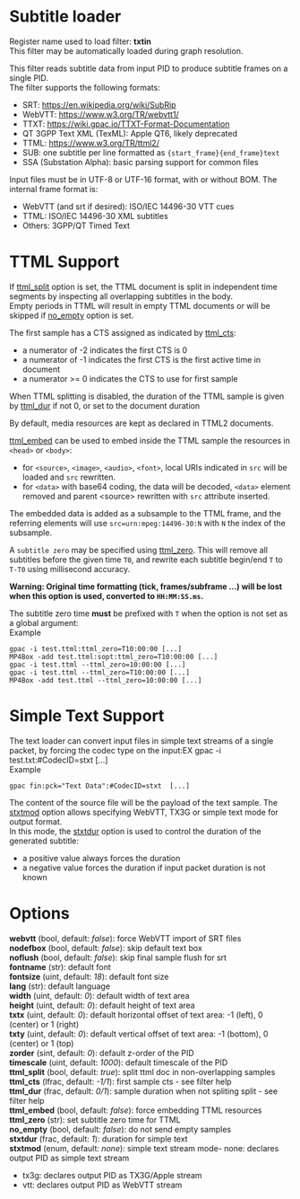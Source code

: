 <!-- automatically generated - do not edit, patch gpac/applications/gpac/gpac.c -->

# Subtitle loader  
  
Register name used to load filter: __txtin__  
This filter may be automatically loaded during graph resolution.  
  
This filter reads subtitle data from input PID to produce subtitle frames on a single PID.  
The filter supports the following formats:  
* SRT: https://en.wikipedia.org/wiki/SubRip  
* WebVTT: https://www.w3.org/TR/webvtt1/  
* TTXT: https://wiki.gpac.io/TTXT-Format-Documentation  
* QT 3GPP Text XML (TexML): Apple QT6, likely deprecated  
* TTML: https://www.w3.org/TR/ttml2/  
* SUB: one subtitle per line formatted as `{start_frame}{end_frame}text`  
* SSA (Substation Alpha): basic parsing support for common files  
  
Input files must be in UTF-8 or UTF-16 format, with or without BOM. The internal frame format is:   
* WebVTT (and srt if desired): ISO/IEC 14496-30 VTT cues  
* TTML: ISO/IEC 14496-30 XML subtitles  
* Others: 3GPP/QT Timed Text  
  
# TTML Support  
  
If [ttml_split](#ttml_split) option is set, the TTML document is split in independent time segments by inspecting all overlapping subtitles in the body.  
Empty periods in TTML will result in empty TTML documents or will be skipped if [no_empty](#no_empty) option is set.  
  
The first sample has a CTS assigned as indicated by [ttml_cts](#ttml_cts):  
- a numerator of -2 indicates the first CTS is 0  
- a numerator of -1 indicates the first CTS is the first active time in document  
- a numerator &gt;= 0 indicates the CTS to use for first sample  
  
When TTML splitting is disabled, the duration of the TTML sample is given by [ttml_dur](#ttml_dur) if not 0, or set to the document duration  
  
By default, media resources are kept as declared in TTML2 documents.  
  
[ttml_embed](#ttml_embed) can be used to embed inside the TTML sample the resources in `<head>` or `<body>`:  
- for `<source>`, `<image>`, `<audio>`, `<font>`, local URIs indicated in `src` will be loaded and `src` rewritten.  
- for `<data>` with base64 coding, the data will be decoded, `<data>` element removed and parent &lt;source&gt; rewritten with `src` attribute inserted.  
  
The embedded data is added as a subsample to the TTML frame, and the referring elements will use `src=urn:mpeg:14496-30:N` with `N` the index of the subsample.  
  
A `subtitle zero` may be specified using [ttml_zero](#ttml_zero). This will remove all subtitles before the given time `T0`, and rewrite each subtitle begin/end `T` to `T-T0` using millisecond accuracy.  

__Warning: Original time formatting (tick, frames/subframe ...) will be lost when this option is used, converted to `HH:MM:SS.ms`.__  
  
The subtitle zero time __must__ be prefixed with `T` when the option is not set as a global argument:  
Example
```
gpac -i test.ttml:ttml_zero=T10:00:00 [...]  
MP4Box -add test.ttml:sopt:ttml_zero=T10:00:00 [...]  
gpac -i test.ttml --ttml_zero=10:00:00 [...]  
gpac -i test.ttml --ttml_zero=T10:00:00 [...]  
MP4Box -add test.ttml --ttml_zero=10:00:00 [...]
```  
  
# Simple Text Support  
  
The text loader can convert input files in simple text streams of a single packet, by forcing the codec type on the input:EX gpac -i test.txt:#CodecID=stxt  [...]  
Example
```
gpac fin:pck="Text Data":#CodecID=stxt  [...]
```  
  
The content of the source file will be the payload of the text sample. The [stxtmod](#stxtmod) option allows specifying WebVTT, TX3G or simple text mode for output format.  
In this mode, the [stxtdur](#stxtdur) option is used to control the duration of the generated subtitle:  
- a positive value always forces the duration  
- a negative value forces the duration if input packet duration is not known  
  

# Options    
  
<a id="webvtt">__webvtt__</a> (bool, default: _false_): force WebVTT import of SRT files  
<a id="nodefbox">__nodefbox__</a> (bool, default: _false_): skip default text box  
<a id="noflush">__noflush__</a> (bool, default: _false_): skip final sample flush for srt  
<a id="fontname">__fontname__</a> (str): default font  
<a id="fontsize">__fontsize__</a> (uint, default: _18_): default font size  
<a id="lang">__lang__</a> (str): default language  
<a id="width">__width__</a> (uint, default: _0_): default width of text area  
<a id="height">__height__</a> (uint, default: _0_): default height of text area  
<a id="txtx">__txtx__</a> (uint, default: _0_): default horizontal offset of text area: -1 (left), 0 (center) or 1 (right)  
<a id="txty">__txty__</a> (uint, default: _0_): default vertical offset of text area: -1 (bottom), 0 (center) or 1 (top)  
<a id="zorder">__zorder__</a> (sint, default: _0_): default z-order of the PID  
<a id="timescale">__timescale__</a> (uint, default: _1000_): default timescale of the PID  
<a id="ttml_split">__ttml_split__</a> (bool, default: _true_): split ttml doc in non-overlapping samples  
<a id="ttml_cts">__ttml_cts__</a> (lfrac, default: _-1/1_): first sample cts - see filter help  
<a id="ttml_dur">__ttml_dur__</a> (frac, default: _0/1_): sample duration when not spliting split - see filter help  
<a id="ttml_embed">__ttml_embed__</a> (bool, default: _false_): force embedding TTML resources  
<a id="ttml_zero">__ttml_zero__</a> (str): set subtitle zero time for TTML  
<a id="no_empty">__no_empty__</a> (bool, default: _false_): do not send empty samples  
<a id="stxtdur">__stxtdur__</a> (frac, default: _1_): duration for simple text  
<a id="stxtmod">__stxtmod__</a> (enum, default: _none_): simple text stream mode- none: declares output PID as simple text stream  
* tx3g: declares output PID as TX3G/Apple stream  
* vtt: declares output PID as WebVTT stream  
  
  
